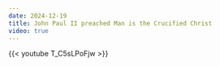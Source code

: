 ```yaml
---
date: 2024-12-19
title: John Paul II preached Man is the Crucified Christ
video: true
---
```



{{< youtube T_C5sLPoFjw >}}

